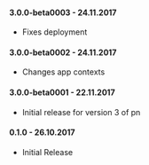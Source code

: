 #### 3.0.0-beta0003 - 24.11.2017
* Fixes deployment

#### 3.0.0-beta0002 - 24.11.2017
* Changes app contexts

#### 3.0.0-beta0001 - 22.11.2017
* Initial release for version 3 of pn

#### 0.1.0 - 26.10.2017
* Initial Release

